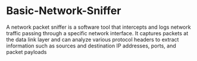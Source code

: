 # Basic-Network-Sniffer
A network packet sniffer is a software tool that intercepts and logs network traffic passing through a specific network interface. It captures packets at the data link layer and can analyze various protocol headers to extract information such as sources and destination IP addresses, ports, and packet payloads
